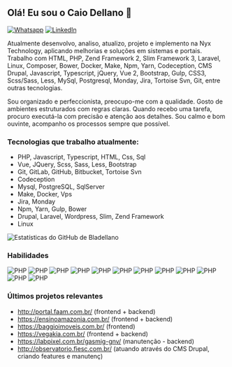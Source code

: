 ## Olá! Eu sou o Caio Dellano 👋

[![Whatsapp](https://img.shields.io/badge/WhatsApp-25D366?style=for-the-badge&logo=whatsapp&logoColor=white)](https://api.whatsapp.com/send?phone=5591982650277)
[![LinkedIn](https://img.shields.io/badge/LinkedIn-0077B5?style=for-the-badge&logo=linkedin&logoColor=white)](https://www.linkedin.com/in/bladellano/)


Atualmente desenvolvo, analiso, atualizo, projeto e implemento na Nyx Technology, aplicando melhorias e soluções em sistemas e portais. Trabalho com HTML, PHP, Zend Framework 2, Slim Framework 3, Laravel, Linux, Composer, Bower, Docker, Make, Npm, Yarn, Codeception, CMS Drupal, Javascript, Typescript, jQuery, Vue 2, Bootstrap, Gulp, CSS3, Scss/Sass, Less, MySql, Postgresql, Monday, Jira, Tortoise Svn, Git, entre outras tecnologias.

Sou organizado e perfeccionista, preocupo-me com a qualidade. Gosto de ambientes estruturados com regras claras. Quando recebo uma tarefa, procuro executá-la com precisão e atenção aos detalhes. Sou calmo e bom ouvinte, acompanho os processos sempre que possível.

### Tecnologias que trabalho atualmente:

 - PHP, Javascript, Typescript, HTML, Css, Sql
 - Vue, JQuery, Scss, Sass, Less, Bootstrap
 - Git, GitLab, GitHub, Bitbucket, Tortoise Svn
 - Codeception
 - Mysql, PostgreSQL, SqlServer
 - Make, Docker, Vps
 - Jira, Monday
 - Npm, Yarn, Gulp, Bower
 - Drupal, Laravel, Wordpress, Slim, Zend Framework
 - Linux
 
![Estatísticas do GitHub de Bladellano](https://github-readme-stats.vercel.app/api?username=bladellano&show_icons=true&theme=transparent)

### Habilidades

![PHP](https://img.shields.io/badge/PHP-777BB4?style=for-the-badge&logo=php&logoColor=white)
![PHP](https://img.shields.io/badge/Vue.js-35495E?style=for-the-badge&logo=vue.js&logoColor=4FC08D)
![PHP](https://img.shields.io/badge/Bootstrap-563D7C?style=for-the-badge&logo=bootstrap&logoColor=white)
![PHP](https://img.shields.io/badge/jQuery-0769AD?style=for-the-badge&logo=jquery&logoColor=white)
![PHP](https://img.shields.io/badge/Laravel-FF2D20?style=for-the-badge&logo=laravel&logoColor=white)
![PHP](https://img.shields.io/badge/MySQL-00000F?style=for-the-badge&logo=mysql&logoColor=white)
![PHP](https://img.shields.io/badge/PostgreSQL-316192?style=for-the-badge&logo=postgresql&logoColor=white)
![PHP](https://img.shields.io/badge/SQLite-07405E?style=for-the-badge&logo=sqlite&logoColor=white)
![PHP](https://img.shields.io/badge/sequelize-323330?style=for-the-badge&logo=sequelize&logoColor=blue)
![PHP](https://img.shields.io/badge/CSS3-1572B6?style=for-the-badge&logo=css3&logoColor=white)
![PHP](https://img.shields.io/badge/HTML5-E34F26?style=for-the-badge&logo=html5&logoColor=white)
![PHP](https://img.shields.io/badge/JavaScript-323330?style=for-the-badge&logo=javascript&logoColor=F7DF1E)

### Últimos projetos relevantes
- http://portal.faam.com.br/ (frontend + backend)
- https://ensinoamazonia.com.br/  (frontend + backend)
- https://baggioimoveis.com.br/ (frontend)
- https://vegakia.com.br/ (frontend + backend)
- https://labpixel.com.br/gasmig-gnv/ (manutenção - backend)
- http://observatorio.fiesc.com.br/ (atuando através do CMS Drupal, criando features e manutenç) 	
   	
    
    
    

 	





